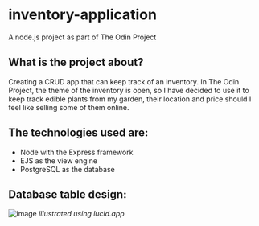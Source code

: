 # inventory-application
A node.js project as part of The Odin Project

## What is the project about?
Creating a CRUD app that can keep track of an inventory. In The Odin Project, the theme of the inventory is open, so I have decided to use it to keep track edible plants from my garden, their location and price should I feel like selling some of them online.

## The technologies used are:
- Node with the Express framework
- EJS as the view engine
- PostgreSQL as the database

## Database table design:
![image](https://github.com/user-attachments/assets/3f407f33-f962-4765-b440-9aca93b8e783)
<em>illustrated using lucid.app</em>
